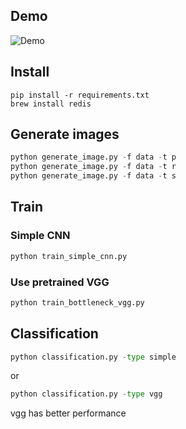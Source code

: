 ## Demo
![Demo](https://cloud.githubusercontent.com/assets/1458656/26531773/8c3eac16-43f0-11e7-8254-6b01f5f8a3db.gif)

## Install

```
pip install -r requirements.txt
brew install redis
```


## Generate images
``` python
python generate_image.py -f data -t p
python generate_image.py -f data -t r
python generate_image.py -f data -t s
```

## Train

### Simple CNN
``` python
python train_simple_cnn.py
```

### Use pretrained VGG
``` python
python train_bottleneck_vgg.py
```

## Classification
``` python
python classification.py -type simple
```
or

``` python
python classification.py -type vgg
```

vgg has better performance
